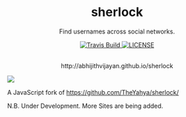 <h1 align="center">sherlock</h1>
<p align="center">Find usernames across social networks.</p>

<div align="center">
  <a href="https://travis-ci.org/abhijithvijayan/sherlock">
    <img src="https://travis-ci.org/abhijithvijayan/sherlock.svg?branch=master" alt="Travis Build" />
  </a>
  <a href="https://github.com/abhijithvijayan/sherlock/blob/master/LICENSE">
    <img src="https://img.shields.io/github/license/abhijithvijayan/sherlock.svg" alt="LICENSE" />
  </a>
</div>
<br>
<p align="center">http://abhijithvijayan.github.io/sherlock</p>

![](https://i.imgur.com/5mXaHdq.gif)

A JavaScript fork of https://github.com/TheYahya/sherlock/

N.B.
Under Development. More Sites are being added.
